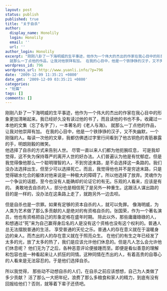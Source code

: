 ```yaml
---
layout: post
status: publish
published: true
title: "关于自杀"
author:
  display_name: Honolily
  login: Honolily
  email: ''
  url: ''
author_login: Honolily
excerpt: "刚刚八卦了一下海明威的生平事迹，他作为一个伟大的杰出的作家在我心目中的形象更加清晰起来。我已经好久没有读过他的书了，而且读他的书也不多。收藏过一本他的文集（忘了名字了），一本著名的《老人与海》。
  就那么一丁点他的作品，让我对他崇拜有加。 在我的心目中，他是一个铁铮铮的汉子，又不失幽默，一个刚强的人。每读一次他的文章，我都仿佛透过字里行间看到了他古铜色的青筋暴露的手，明朗刚毅的微笑。"
wordpress_id: 796
wordpress_url: http://www.yuanli.info/?p=796
date: '2009-12-09 11:35:21 +0800'
date_gmt: '2009-12-09 03:35:21 +0800'
categories:
- "短篇"
tags: []
comments: []
---
```

<p>刚刚八卦了一下海明威的生平事迹，他作为一个伟大的杰出的作家在我心目中的形象更加清晰起来。我已经好久没有读过他的书了，而且读他的书也不多。收藏过一本他的文集（忘了名字了），一本著名的《老人与海》。 就那么一丁点他的作品，让我对他崇拜有加。 在我的心目中，他是一个铁铮铮的汉子，又不失幽默，一个刚强的人。每读一次他的文章，我都仿佛透过字里行间看到了他古铜色的青筋暴露的手，明朗刚毅的微笑。<a id="more"></a><a id="more-796"></a><br />
他选择了自杀的方式来告别人世。 尽管一直以来人们都为他扼腕叹息， 可是我却觉得，这不失为保持尊严的离开人世的好办法。人们普遍认为他是有忧郁症。但是我觉得像他那么一个聪明理智的人，不到穷途末路，是不会选择这一条路的。我们没办法选择出生，但至少可以选择死亡。而且，我觉得他也并不是穷途末路，只是觉得碳水化合的躯体对他来说是一种极大的障碍了。所以他选择了放弃。灵魂作为一个争议的话题，至今也没有人能确却的论证它的有无。乐观的人看来，应该是有的。 勇敢地去自杀的人，部分也是相信死了是另外一种重生。这跟活人谋出路的目的是一样的，没办法在这条路上走了，就跑另外一边去呗。&nbsp;</p>
<p>但是自杀也是一宗罪。如果有足够的资本自杀的人，就可以免罪。 像海明威，为人类为艺术做了那么多贡献的人是绝对的有资格自杀的。张国荣，作为一个著名演员，他也有资格把自己的形象定格在盛年时期。&nbsp;除此以外，那些庸庸碌碌的人，和想通过&ldquo;死&rdquo;来为自己赢得身后名的人是没有这个资格也没有这个权利的。普通人总无法摆脱普通的生活， 享受普通的天伦之乐。普通人的存在意义就在于温暖身边的亲人。而杰出的人的存在意义就在于照亮众生。 在他们的有生之年已经发了太多的光，放了太多的热了，我们是应该允许他们休息的。但是凡人怎么会允许他们休息呢？ 他们无为了之后，各种恶意评论便接踵而至。即便是看似善意的理解和包容也是一种看起来让人抓狂的同情。这种同情在杰出的人，有着高贵的自尊心的人看来是无法容忍的。于是他们选择自杀。</p>
<p>所以我觉得， 那些动不动想自杀的人们，在自杀之前应该想想，自己为人类做了多少贡献？ 活了那么一大把年纪，浪费了那么多粮食和家人的精力，到底有没有回报给他们？否则，就等着下辈子还债吧。</p>
